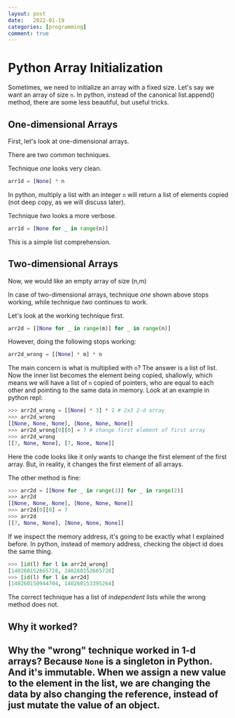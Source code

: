 ```yaml
---
layout: post
date:   2022-01-19
categories: [programming]
comment: true
---
```


# Python Array Initialization

Sometimes, we need to initialize an array with a fixed size. Let's say we want an array of size `n`.
In python, instead of the canonical list.append() method, there are some less beautiful, but useful tricks.

## One-dimensional Arrays
First, let's look at one-dimensional arrays.

There are two common techniques.

Technique *one* looks very clean.
```python
arr1d = [None] * n
```

In python, multiply a list with an integer `n` will return a list of elements copied (not deep copy, as we will discuss later).

Technique *two* looks a more verbose.
```python
arr1d = [None for _ in range(n)]
```

This is a simple list comprehension.

## Two-dimensional Arrays

Now, we would like an empty array of size (n,m)

In case of two-dimensional arrays, technique *one* shown above stops working, while technique *two* continues to work.

Let's look at the working technique first.
```python
arr2d = [[None for _ in range(m)] for _ in range(n)]
```

However, doing the following stops working:
```python
arr2d_wrong = [[None] * m] * n
```

The main concern is what is multiplied with `n`? The answer is a list of list.
Now the inner list becomes the element being copied, shallowly, which means we will have a list of `n` copied of pointers, who are equal to each other and pointing to the same data in memory.
Look at an example in python repl:
```python
>>> arr2d_wrong = [[None] * 3] * 2 # 2x3 2-d array
>>> arr2d_wrong
[[None, None, None], [None, None, None]]
>>> arr2d_wrong[0][0] = 7 # change first element of first array
>>> arr2d_wrong
[[7, None, None], [7, None, None]] 
```

Here the code looks like it only wants to change the first element of the first array. But, in reality, it changes the first element of all arrays.

The other method is fine:
```python
>>> arr2d = [[None for _ in range(3)] for _ in range(2)]
>>> arr2d
[[None, None, None], [None, None, None]]
>>> arr2d[0][0] = 7
>>> arr2d
[[7, None, None], [None, None, None]]
```

If we inspect the memory address, it's going to be exactly what I explained before. In python, instead of memory address, checking the object id does the same thing.
```python
>>> [id(l) for l in arr2d_wrong]
[140260152665728, 140260152665728]
>>> [id(l) for l in arr2d]
[140260150944704, 140260153395264]
```

The correct technique has a list of *independent* lists while the wrong method does not.

## Why it worked?

Why the "wrong" technique worked in 1-d arrays?
Because `None` is a singleton in Python. And it's immutable. When we assign a new value to the element in the list, we are changing the data by also changing the reference, instead of just mutate the value of an object.
- 